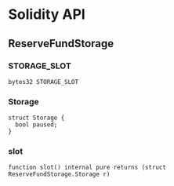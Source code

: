# Solidity API

## ReserveFundStorage

### STORAGE_SLOT

```solidity
bytes32 STORAGE_SLOT
```

### Storage

```solidity
struct Storage {
  bool paused;
}
```

### slot

```solidity
function slot() internal pure returns (struct ReserveFundStorage.Storage r)
```

